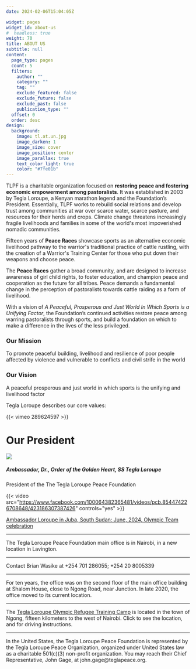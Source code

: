 ```yaml
---
date: 2024-02-06T15:04:05Z

widget: pages
widget_id: about-us
#  headless: true
weight: 70
title: ABOUT US
subtitle: null
content:
  page_type: pages
  count: 5
  filters:
    author: ""
    category: ""
    tag: ""
    exclude_featured: false
    exclude_future: false
    exclude_past: false
    publication_type: ""
  offset: 0
  order: desc
design:
  background:
    image: tl.at.un.jpg
    image_darken: 1
    image_size: cover
    image_position: center
    image_parallax: true
    text_color_light: true
    color: "#7fe01b"
---
```


TLPF is a charitable organization focused on **restoring peace and fostering economic empowerment among pastoralists**. It was established in 2003 by Tegla Loroupe, a Kenyan marathon legend and the Foundation’s President. Essentially, TLPF works to rebuild social relations and develop trust among communities at war over scarce water, scarce pasture, and resources for their herds and crops. Climate change threatens increasingly fragile livelihoods and families in some of the world's most impoverished nomadic communities.

Fifteen years of **Peace Races** showcase sports as an alternative economic livelihood pathway to the warrior's traditional practice of cattle rustling, with the creation of a Warrior's Training Center for those who put down their weapons and choose peace.

The **Peace Races** gather a broad community, and are designed to increase awareness of girl child rights, to foster education, and champion peace and cooperation as the future for all tribes. Peace demands a fundamental change in the perception of pastoralists towards cattle raiding as a form of livelihood.

With a vision of *A Peaceful, Prosperous and Just World In Which Sports is a Unifying Factor*, the Foundation’s continued activities restore peace among warring pastoralists through sports, and build a foundation on which to make a difference in the lives of the less privileged. 

### Our Mission

To promote peaceful building, livelihood and resilience of poor people affected by violence and vulnerable to conflicts and civil strife in the world

### Our Vision 

A peaceful prosperous and just world in which sports is the unifying and livelihood factor



Tegla Loroupe describes our core values: 

{{< vimeo 289624597 >}}

# Our President

![](http://web.archive.org/web/20200812034243im_/http://teglapeacefoundation.org/wp-content/uploads/brizy/480/assets/images/iW=143&iH=205&oX=0&oY=0&cW=143&cH=180/23069139f735e9acff2ab2810bf1d44b.jpg)

##### Ambassador, Dr., Order of the Golden Heart, SS Tegla Loroupe

President of the The Tegla Loroupe Peace Foundation

{{< video src="https://www.facebook.com/100064382365481/videos/pcb.854474226708648/423186307387426" controls="yes" >}}

[Ambassador Loroupe in Juba, South Sudan: June, 2024, Olympic Team celebration](https://www.facebook.com/100064382365481/videos/pcb.854474226708648/423186307387426)


<hr>
The Tegla Loroupe Peace Foundation main office is in Nairobi, in a new location in Lavington.  

<hr>

Contact Brian Wasike at +254 701 286055; +254 20 8005339

<hr>

For ten years, the office was on the second floor of the main office building at Shalom House, close to Ngong Road, near Junction. In late 2020, the office moved to its current location. 
<hr>

The 
[Tegla Loroupe Olympic Refugee Training Camp](http://bit.ly/37Y0sc3) is located in the town of Ngong, fifteen kilometers to the west of Nairobi. Click to see the location, and for driving instructions.
<hr>
In the United States, the Tegla Loroupe Peace Foundation is represented by the Tegla Loroupe Peace Organization, organized under United States law as a charitable 501(c)(3) non-profit organization. You may reach their Chief Representative, John Gage, at john.gage@teglapeace.org.
